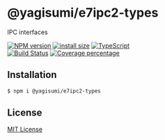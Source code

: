 # @yagisumi/e7ipc2-types

IPC interfaces

[![NPM version][npm-image]][npm-url] [![install size][packagephobia-image]][packagephobia-url] [![TypeScript][typescript-image]][typescript-url]  
[![Build Status][githubactions-image]][githubactions-url] [![Coverage percentage][coveralls-image]][coveralls-url]
<!--- [![Build Status][travis-image]][travis-url] [![Build Status][appveyor-image]][appveyor-url] -->

## Installation

```sh
$ npm i @yagisumi/e7ipc2-types
```

## License

[MIT License](https://opensource.org/licenses/MIT)

[githubactions-image]: https://img.shields.io/github/workflow/status/yagisumi/node-e7ipc2-types/build?logo=github&style=flat-square
[githubactions-url]: https://github.com/yagisumi/node-e7ipc2-types/actions
[npm-image]: https://img.shields.io/npm/v/@yagisumi/e7ipc2-types.svg?style=flat-square
[npm-url]: https://npmjs.org/package/@yagisumi/e7ipc2-types
[packagephobia-image]: https://flat.badgen.net/packagephobia/install/@yagisumi/e7ipc2-types
[packagephobia-url]: https://packagephobia.now.sh/result?p=@yagisumi/e7ipc2-types
[travis-image]: https://img.shields.io/travis/yagisumi/node-e7ipc2-types.svg?style=flat-square
[travis-url]: https://travis-ci.org/yagisumi/node-e7ipc2-types
[appveyor-image]: https://img.shields.io/appveyor/ci/yagisumi/node-e7ipc2-types.svg?logo=appveyor&style=flat-square
[appveyor-url]: https://ci.appveyor.com/project/yagisumi/node-e7ipc2-types
[coveralls-image]: https://img.shields.io/coveralls/yagisumi/node-e7ipc2-types.svg?style=flat-square
[coveralls-url]: https://coveralls.io/github/yagisumi/node-e7ipc2-types?branch=master
[dts-image]: https://img.shields.io/badge/DefinitelyTyped-.d.ts-blue.svg?style=flat-square
[dts-url]: http://definitelytyped.org
[typescript-image]: https://img.shields.io/badge/-TypeScript-007ACC?logo=typescript&labelColor=007ACC&style=flat-square
[typescript-url]: https://www.typescriptlang.org/
